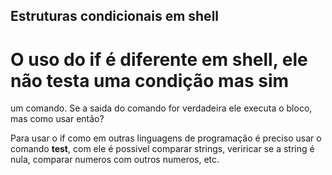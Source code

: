 ## Estruturas condicionais em shell

# O uso do **if** é diferente em shell, ele não testa uma condição mas sim 
um comando.
Se a saida do comando for verdadeira ele executa o bloco, mas como usar então?

Para usar o if como em outras linguagens de programação é preciso usar o comando **test**,
com ele é possivel comparar strings, veriricar se a string é nula, comparar numeros com outros numeros, etc.
